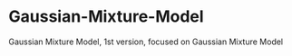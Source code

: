 Gaussian-Mixture-Model
======================

Gaussian Mixture Model, 1st version, focused on Gaussian Mixture Model